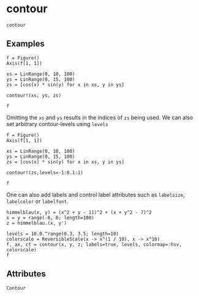 # contour

```@shortdocs; canonical=false
contour
```


## Examples

```@figure
f = Figure()
Axis(f[1, 1])

xs = LinRange(0, 10, 100)
ys = LinRange(0, 15, 100)
zs = [cos(x) * sin(y) for x in xs, y in ys]

contour!(xs, ys, zs)

f
```

Omitting the `xs` and `ys` results in the indices of `zs` being used. We can also set arbitrary contour-levels using `levels`

```@figure
f = Figure()
Axis(f[1, 1])

xs = LinRange(0, 10, 100)
ys = LinRange(0, 15, 100)
zs = [cos(x) * sin(y) for x in xs, y in ys]

contour!(zs,levels=-1:0.1:1)

f
```

One can also add labels and control label attributes such as `labelsize`, `labelcolor` or `labelfont`.

```@figure
himmelblau(x, y) = (x^2 + y - 11)^2 + (x + y^2 - 7)^2
x = y = range(-6, 6; length=100)
z = himmelblau.(x, y')

levels = 10.0.^range(0.3, 3.5; length=10)
colorscale = ReversibleScale(x -> x^(1 / 10), x -> x^10)
f, ax, ct = contour(x, y, z; labels=true, levels, colormap=:hsv, colorscale)
f
```

## Attributes

```@attrdocs
Contour
```
